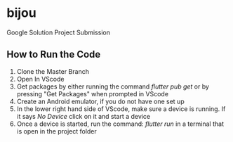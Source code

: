 # bijou

Google Solution Project Submission

## How to Run the Code

1. Clone the Master Branch
2. Open In VScode
3. Get packages by either running the command _flutter pub get_ or by pressing "Get Packages" when prompted in VScode
4. Create an Android emulator, if you do not have one set up
5. In the lower right hand side of VScode, make sure a device is running. If it says _No Device_ click on it and start a device
6. Once a device is started, run the command: _flutter run_ in a terminal that is open in the project folder
